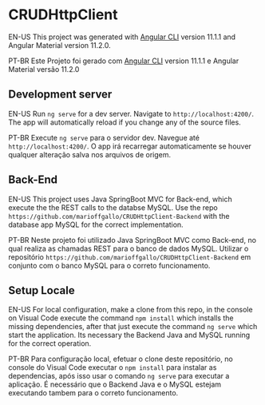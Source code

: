 # CRUDHttpClient

EN-US
This project was generated with [Angular CLI](https://github.com/angular/angular-cli) version 11.1.1 and Angular Material version 11.2.0.

PT-BR
Este Projeto foi gerado com [Angular CLI](https://github.com/angular/angular-cli) version 11.1.1 e Angular Material versão 11.2.0

## Development server

EN-US
Run `ng serve` for a dev server. Navigate to `http://localhost:4200/`. The app will automatically reload if you change any of the source files.

PT-BR
Execute `ng serve` para o servidor dev. Navegue até `http://localhost:4200/`. O app irá recarregar automaticamente se houver qualquer alteração salva nos arquivos de origem.

## Back-End

EN-US
This project uses Java SpringBoot MVC for Back-end, which execute the the REST calls to the databse MySQL. Use the repo `https://github.com/marioffgallo/CRUDHttpClient-Backend` with the database app MySQL for the correct implementation.

PT-BR
Neste projeto foi utilizado Java SpringBoot MVC como Back-end, no qual realiza as chamadas REST para o banco de dados MySQL. Utilizar o repositório `https://github.com/marioffgallo/CRUDHttpClient-Backend` em conjunto com o banco MySQL para o correto funcionamento.

## Setup Locale

EN-US
For local configuration, make a clone from this repo, in the console on Visual Code execute the command `npm install` which installs the missing dependencies, after that just execute the command `ng serve` which start the application. Its necessary the Backend Java and MySQL running for the correct operation.

PT-BR
Para configuração local, efetuar o clone deste repositório, no console do Visual Code executar o `npm install` para instalar as dependencias, após isso usar o comando `ng serve` para executar a aplicação. É necessário que o Backend Java e o MySQL estejam executando tambem para o correto funcionamento.